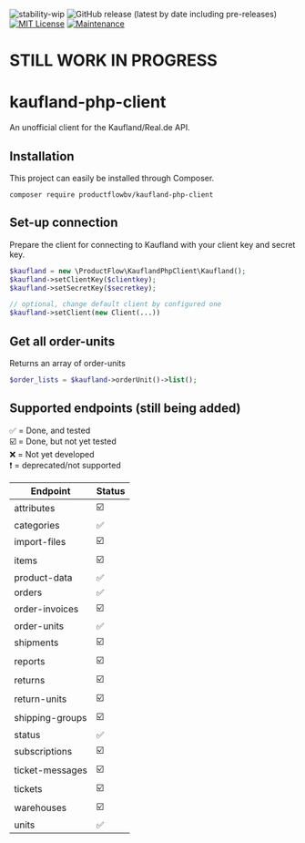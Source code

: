 ![stability-wip](https://img.shields.io/badge/stability-work_in_progress-lightgrey.svg) ![GitHub release (latest by date including pre-releases)](https://img.shields.io/github/v/release/productflowbv/kaufland-php-client?include_prereleases) [![MIT License](https://img.shields.io/github/license/productflowbv/kaufland-php-client)](https://github.com/productflowbv/kaufland-php-client/blob/master/LICENSE) [![Maintenance](https://img.shields.io/badge/Maintained%3F-yes-green.svg)](https://GitHub.com/Naereen/StrapDown.js/graphs/commit-activity)

# STILL WORK IN PROGRESS

# kaufland-php-client

An unofficial client for the Kaufland/Real.de API.

## Installation
This project can easily be installed through Composer.

```
composer require productflowbv/kaufland-php-client
```

## Set-up connection
Prepare the client for connecting to Kaufland with your client key and secret key.
```php
$kaufland = new \ProductFlow\KauflandPhpClient\Kaufland();
$kaufland->setClientKey($clientkey);
$kaufland->setSecretKey($secretkey);

// optional, change default client by configured one
$kaufland->setClient(new Client(...))
```

## Get all order-units
Returns an array of order-units
```php
$order_lists = $kaufland->orderUnit()->list();
```

## Supported endpoints (still being added)

:white_check_mark: = Done, and tested<br />
:ballot_box_with_check: = Done, but not yet tested<br />
:x: = Not yet developed<br />
:heavy_exclamation_mark: = deprecated/not supported <br />

| Endpoint  | Status |
| ------------- | ------------- |
| attributes  | :ballot_box_with_check:  |
| categories  | :white_check_mark:  |
| import-files  | :ballot_box_with_check:  |
| items  | :ballot_box_with_check:  |
| product-data  | :white_check_mark:  |
| orders  | :white_check_mark:  |
| order-invoices  | :ballot_box_with_check:  |
| order-units  | :white_check_mark:  |
| shipments  | :ballot_box_with_check:  |
| reports  | :ballot_box_with_check:  |
| returns  | :ballot_box_with_check:  |
| return-units  | :ballot_box_with_check:  |
| shipping-groups  |  :ballot_box_with_check:  |
| status  | :white_check_mark:  |
| subscriptions  | :ballot_box_with_check:  |
| ticket-messages  | :ballot_box_with_check:  |
| tickets  | :ballot_box_with_check:  |
| warehouses  | :ballot_box_with_check:  |
| units  | :white_check_mark:  |

